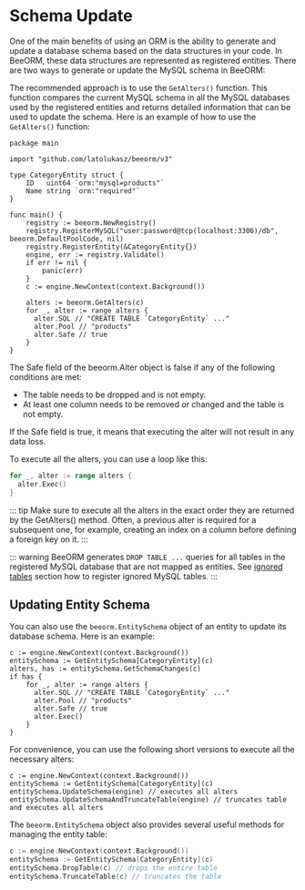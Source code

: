 # Schema Update

One of the main benefits of using an ORM is the ability to generate and update a database schema based on the data structures in your code. In BeeORM, these data structures are represented as registered entities. There are two ways to generate or update the MySQL schema in BeeORM:

The recommended approach is to use the `GetAlters()` function. This function compares the current MySQL schema in all the MySQL databases used by the registered entities and returns detailed information that can be used to update the schema. Here is an example of how to use the `GetAlters()` function:

```go{20}
package main

import "github.com/latolukasz/beeorm/v3"

type CategoryEntity struct {
	ID   uint64 `orm:"mysql=products"`
    Name string `orm:"required"`
}

func main() {
    registry := beeorm.NewRegistry()
    registry.RegisterMySQL("user:password@tcp(localhost:3306)/db", beeorm.DefaultPoolCode, nil)
    registry.RegisterEntity(&CategoryEntity{})
    engine, err := registry.Validate()
    if err != nil {
        panic(err)
    }
    c := engine.NewContext(context.Background())
    
    alters := beeorm.GetAlters(c)
    for _, alter := range alters {
      alter.SQL // "CREATE TABLE `CategoryEntity` ..."
      alter.Pool // "products"
      alter.Safe // true
	}
}  
```

The Safe field of the beeorm.Alter object is false if any of the following conditions are met:

 * The table needs to be dropped and is not empty.
 * At least one column needs to be removed or changed and the table is not empty.

If the Safe field is true, it means that executing the alter will not result in any data loss.

To execute all the alters, you can use a loop like this:

```go
for _, alter := range alters {
  alter.Exec()
}
```

::: tip
Make sure to execute all the alters in the exact order they are returned by the GetAlters() method. Often, a previous alter is required for a subsequent one, for example, creating an index on a column before defining a foreign key on it.
:::

::: warning
BeeORM generates `DROP TABLE ...` queries for all tables in the registered MySQL database that are not mapped as entities. 
See [ignored tables](/guide/data_pools.html#ignored-tables) section how to register ignored MySQL tables.
:::

## Updating Entity Schema

You can also use the `beeorm.EntitySchema` object of an entity to update its database schema. Here is an example:

```go{2}
c := engine.NewContext(context.Background())
entitySchema := GetEntitySchema[CategoryEntity](c)
alters, has := entitySchema.GetSchemaChanges(c)
if has {
    for _, alter := range alters {
      alter.SQL // "CREATE TABLE `CategoryEntity` ..."
      alter.Pool // "products"
      alter.Safe // true
      alter.Exec()
    }
}
```

For convenience, you can use the following short versions to execute all the necessary alters:

```go{3-4}
c := engine.NewContext(context.Background())
entitySchema := GetEntitySchema[CategoryEntity](c)
entitySchema.UpdateSchema(engine) // executes all alters
entitySchema.UpdateSchemaAndTruncateTable(engine) // truncates table and executes all alters
```

The `beeorm.EntitySchema` object also provides several useful methods for managing the entity table:

```go
c := engine.NewContext(context.Background())
entitySchema := GetEntitySchema[CategoryEntity](c)
entitySchema.DropTable(c) // drops the entire table
entitySchema.TruncateTable(c) // truncates the table
```
